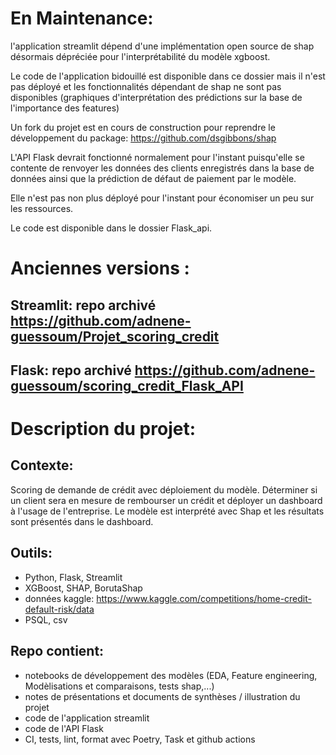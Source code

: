 
# En Maintenance:

l'application streamlit dépend d'une implémentation open source de shap désormais dépréciée pour l'interprétabilité du modèle xgboost.

Le code de l'application bidouillé est disponible dans ce dossier mais il n'est pas déployé et les fonctionnalités dépendant de shap ne sont pas disponibles (graphiques d'interprétation des prédictions sur la base de l'importance des features)

Un fork du projet est en cours de construction pour reprendre le développement du package: https://github.com/dsgibbons/shap

L'API Flask devrait fonctionné normalement pour l'instant puisqu'elle se contente de renvoyer les données des clients enregistrés dans la base de données ainsi que la prédiction de défaut de paiement par le modèle.

Elle n'est pas non plus déployé pour l'instant pour économiser un peu sur les ressources.

Le code est disponible dans le dossier Flask_api.

# Anciennes versions :

## Streamlit: repo archivé https://github.com/adnene-guessoum/Projet_scoring_credit
## Flask: repo archivé https://github.com/adnene-guessoum/scoring_credit_Flask_API

# Description du projet:

## Contexte:

Scoring de demande de crédit avec déploiement du modèle. Déterminer si un client sera en mesure de rembourser un crédit et déployer un dashboard à l'usage de l'entreprise. Le modèle est interprété avec Shap et les résultats sont présentés dans le dashboard.

## Outils:

- Python, Flask, Streamlit
- XGBoost, SHAP, BorutaShap
- données kaggle: https://www.kaggle.com/competitions/home-credit-default-risk/data
- PSQL, csv

## Repo contient:

- notebooks de développement des modèles (EDA, Feature engineering, Modèlisations et comparaisons, tests shap,...)
- notes de présentations et documents de synthèses / illustration du projet
- code de l'application streamlit
- code de l'API Flask
- CI, tests, lint, format avec Poetry, Task et github actions
